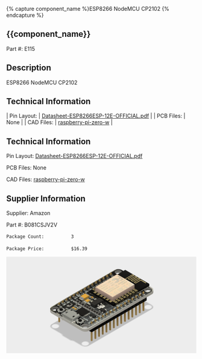 
{% capture component_name %}ESP8266 NodeMCU CP2102
{% endcapture %}

## {{component_name}}


Part #:			E115 

## Description    

ESP8266 NodeMCU CP2102

## Technical Information

| Pin Layout: | [Datasheet-ESP8266ESP-12E-OFFICIAL.pdf](https://www.etechnophiles.com/wp-content/uploads/2021/11/Datasheet-ESP8266ESP-12E-OFFICIAL.pdf) |
| PCB Files: | None |
| CAD Files: | [raspberry-pi-zero-w](https://github.com/lciscon/IPL-Microlab/tree/main/Components/Elec/CAD/E115%20-%20wifi-esp8266) |

## Technical Information

Pin Layout:			[Datasheet-ESP8266ESP-12E-OFFICIAL.pdf](https://www.etechnophiles.com/wp-content/uploads/2021/11/Datasheet-ESP8266ESP-12E-OFFICIAL.pdf)

PCB Files:   		None

CAD Files:           [raspberry-pi-zero-w](https://github.com/lciscon/IPL-Microlab/tree/main/Components/Elec/CAD/E115%20-%20wifi-esp8266)

## Supplier Information

Supplier:             Amazon

Part #:               B081CSJV2V         

	Package Count:			3

	Package Price:			$16.39

![image](CAD/E115%20-%20wifi-esp8266/ESP8266%20v7.png)

